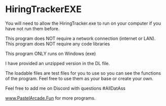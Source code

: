 # HiringTrackerEXE
 
You will need to allow the HiringTracker.exe to run on your computer if you have not run them before.

This program does NOT require a network connection (internet or LAN). This program does NOT require any code libraries

This program ONLY runs on Windows (exe)

I have provided an unzipped version in the DL file.

The loadable files are test files for you to use so you can see the functions of the program. Feel free to use them as your base or create your own.

Feel free to add me on Discord with questions #AllDatAss

www.PastelArcade.Fun for more programs.
